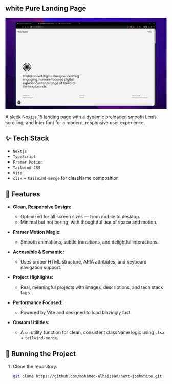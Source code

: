 ##  white Pure Landing Page

<img src="https://github.com/mohamed-elhaissan/next-joshwhite/blob/main/public/screenShot.png" />


A sleek Next.js 15 landing page with a dynamic preloader, smooth Lenis scrolling, and Inter font for a modern, responsive user experience.

## ✨ Tech Stack

- `Nextjs`
- `TypeScript`
- `Framer Motion`
- `Tailwind CSS`
- `Vite`
- `clsx` + `tailwind-merge` for className composition

## 🚀 Features

- **Clean, Responsive Design:**

  - Optimized for all screen sizes — from mobile to desktop.
  - Minimal but not boring, with thoughtful use of space and motion.

- **Framer Motion Magic:**

  - Smooth animations, subtle transitions, and delightful interactions.

- **Accessible & Semantic:**

  - Uses proper HTML structure, ARIA attributes, and keyboard navigation support.

- **Project Highlights:**

  - Real, meaningful projects with images, descriptions, and tech stack tags.

- **Performance Focused:**

  - Powered by Vite and designed to load blazingly fast.

- **Custom Utilities:**
  - A `cn` utility function for clean, consistent className logic using `clsx` + `tailwind-merge`.

## 🚦 Running the Project

1. Clone the repository:
   ```bash
   git clone https://github.com/mohamed-elhaissan/next-joshwhite.git
   ```
